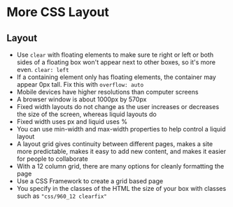 # More CSS Layout

## Layout
* Use `clear` with floating elements to make sure te right or left or both sides of a floating box won't appear next to other boxes, so it's more even. `clear: left`
* If a containing element only has floating elements, the container may appear 0px tall. Fix this with `overflow: auto`
* Mobile devices have higher resolutions than computer screens
* A browser window is about 1000px by 570px
* Fixed width layouts do not change as the user increases or decreases the size of the screen, whereas liquid layouts do
* Fixed width uses px and liquid uses %
* You can use min-width and max-width properties to help control a liquid layout
* A layout grid gives continuity between different pages, makes a site more predictable, makes it easy to add new content, and makes it easier for people to collaborate
* With a 12 column grid, there are many options for cleanly formatting the page
* Use a CSS Framework to create a grid based page
* You specify in the classes of the HTML the size of your box with classes such as `"css/960_12 clearfix"`
